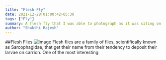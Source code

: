 ```yaml
---
title: "Flesh Fly"
date: 2021-12-28T01:00:42+05:30
tags: ["Fly"]
summary: A flesh fly that I was able to photograph as it was siting on a branch
author: "Shakthi Rajesh"
---
```


##Flesh Flies
![image](../../../FleshFly/FleshFly2.jpg)
  Flesh flies are a family of flies, scientifically known as Sarcophagidae, that get their name from their tendency to deposit their larvae on carrion. One of the most interesting

